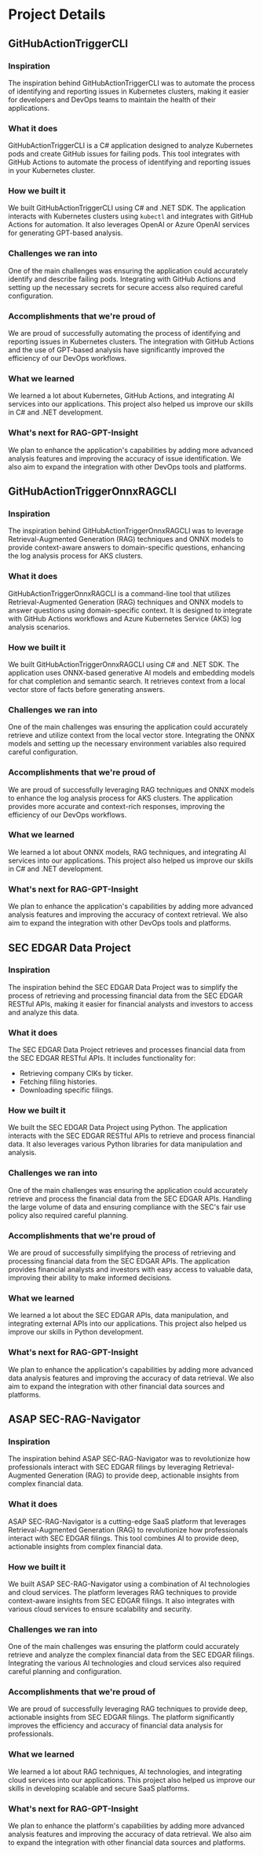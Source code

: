 # Project Details

## GitHubActionTriggerCLI

### Inspiration
The inspiration behind GitHubActionTriggerCLI was to automate the process of identifying and reporting issues in Kubernetes clusters, making it easier for developers and DevOps teams to maintain the health of their applications.

### What it does
GitHubActionTriggerCLI is a C# application designed to analyze Kubernetes pods and create GitHub issues for failing pods. This tool integrates with GitHub Actions to automate the process of identifying and reporting issues in your Kubernetes cluster.

### How we built it
We built GitHubActionTriggerCLI using C# and .NET SDK. The application interacts with Kubernetes clusters using `kubectl` and integrates with GitHub Actions for automation. It also leverages OpenAI or Azure OpenAI services for generating GPT-based analysis.

### Challenges we ran into
One of the main challenges was ensuring the application could accurately identify and describe failing pods. Integrating with GitHub Actions and setting up the necessary secrets for secure access also required careful configuration.

### Accomplishments that we're proud of
We are proud of successfully automating the process of identifying and reporting issues in Kubernetes clusters. The integration with GitHub Actions and the use of GPT-based analysis have significantly improved the efficiency of our DevOps workflows.

### What we learned
We learned a lot about Kubernetes, GitHub Actions, and integrating AI services into our applications. This project also helped us improve our skills in C# and .NET development.

### What's next for RAG-GPT-Insight
We plan to enhance the application's capabilities by adding more advanced analysis features and improving the accuracy of issue identification. We also aim to expand the integration with other DevOps tools and platforms.

## GitHubActionTriggerOnnxRAGCLI

### Inspiration
The inspiration behind GitHubActionTriggerOnnxRAGCLI was to leverage Retrieval-Augmented Generation (RAG) techniques and ONNX models to provide context-aware answers to domain-specific questions, enhancing the log analysis process for AKS clusters.

### What it does
GitHubActionTriggerOnnxRAGCLI is a command-line tool that utilizes Retrieval-Augmented Generation (RAG) techniques and ONNX models to answer questions using domain-specific context. It is designed to integrate with GitHub Actions workflows and Azure Kubernetes Service (AKS) log analysis scenarios.

### How we built it
We built GitHubActionTriggerOnnxRAGCLI using C# and .NET SDK. The application uses ONNX-based generative AI models and embedding models for chat completion and semantic search. It retrieves context from a local vector store of facts before generating answers.

### Challenges we ran into
One of the main challenges was ensuring the application could accurately retrieve and utilize context from the local vector store. Integrating the ONNX models and setting up the necessary environment variables also required careful configuration.

### Accomplishments that we're proud of
We are proud of successfully leveraging RAG techniques and ONNX models to enhance the log analysis process for AKS clusters. The application provides more accurate and context-rich responses, improving the efficiency of our DevOps workflows.

### What we learned
We learned a lot about ONNX models, RAG techniques, and integrating AI services into our applications. This project also helped us improve our skills in C# and .NET development.

### What's next for RAG-GPT-Insight
We plan to enhance the application's capabilities by adding more advanced analysis features and improving the accuracy of context retrieval. We also aim to expand the integration with other DevOps tools and platforms.

## SEC EDGAR Data Project

### Inspiration
The inspiration behind the SEC EDGAR Data Project was to simplify the process of retrieving and processing financial data from the SEC EDGAR RESTful APIs, making it easier for financial analysts and investors to access and analyze this data.

### What it does
The SEC EDGAR Data Project retrieves and processes financial data from the SEC EDGAR RESTful APIs. It includes functionality for:
- Retrieving company CIKs by ticker.
- Fetching filing histories.
- Downloading specific filings.

### How we built it
We built the SEC EDGAR Data Project using Python. The application interacts with the SEC EDGAR RESTful APIs to retrieve and process financial data. It also leverages various Python libraries for data manipulation and analysis.

### Challenges we ran into
One of the main challenges was ensuring the application could accurately retrieve and process the financial data from the SEC EDGAR APIs. Handling the large volume of data and ensuring compliance with the SEC's fair use policy also required careful planning.

### Accomplishments that we're proud of
We are proud of successfully simplifying the process of retrieving and processing financial data from the SEC EDGAR APIs. The application provides financial analysts and investors with easy access to valuable data, improving their ability to make informed decisions.

### What we learned
We learned a lot about the SEC EDGAR APIs, data manipulation, and integrating external APIs into our applications. This project also helped us improve our skills in Python development.

### What's next for RAG-GPT-Insight
We plan to enhance the application's capabilities by adding more advanced data analysis features and improving the accuracy of data retrieval. We also aim to expand the integration with other financial data sources and platforms.

## ASAP SEC-RAG-Navigator

### Inspiration
The inspiration behind ASAP SEC-RAG-Navigator was to revolutionize how professionals interact with SEC EDGAR filings by leveraging Retrieval-Augmented Generation (RAG) to provide deep, actionable insights from complex financial data.

### What it does
ASAP SEC-RAG-Navigator is a cutting-edge SaaS platform that leverages Retrieval-Augmented Generation (RAG) to revolutionize how professionals interact with SEC EDGAR filings. This tool combines AI to provide deep, actionable insights from complex financial data.

### How we built it
We built ASAP SEC-RAG-Navigator using a combination of AI technologies and cloud services. The platform leverages RAG techniques to provide context-aware insights from SEC EDGAR filings. It also integrates with various cloud services to ensure scalability and security.

### Challenges we ran into
One of the main challenges was ensuring the platform could accurately retrieve and analyze the complex financial data from the SEC EDGAR filings. Integrating the various AI technologies and cloud services also required careful planning and configuration.

### Accomplishments that we're proud of
We are proud of successfully leveraging RAG techniques to provide deep, actionable insights from SEC EDGAR filings. The platform significantly improves the efficiency and accuracy of financial data analysis for professionals.

### What we learned
We learned a lot about RAG techniques, AI technologies, and integrating cloud services into our applications. This project also helped us improve our skills in developing scalable and secure SaaS platforms.

### What's next for RAG-GPT-Insight
We plan to enhance the platform's capabilities by adding more advanced analysis features and improving the accuracy of data retrieval. We also aim to expand the integration with other financial data sources and platforms.

